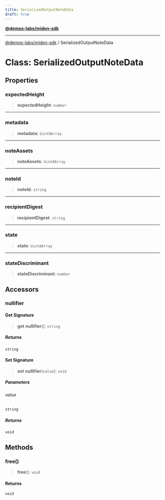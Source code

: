 ```yaml
---
title: SerializedOutputNoteData
draft: true
---
```


[**@demox-labs/miden-sdk**](../index)

***

[@demox-labs/miden-sdk](../index) / SerializedOutputNoteData

# Class: SerializedOutputNoteData

## Properties

### expectedHeight

> **expectedHeight**: `number`

***

### metadata

> **metadata**: `Uint8Array`

***

### noteAssets

> **noteAssets**: `Uint8Array`

***

### noteId

> **noteId**: `string`

***

### recipientDigest

> **recipientDigest**: `string`

***

### state

> **state**: `Uint8Array`

***

### stateDiscriminant

> **stateDiscriminant**: `number`

## Accessors

### nullifier

#### Get Signature

> **get** **nullifier**(): `string`

##### Returns

`string`

#### Set Signature

> **set** **nullifier**(`value`): `void`

##### Parameters

###### value

`string`

##### Returns

`void`

## Methods

### free()

> **free**(): `void`

#### Returns

`void`

